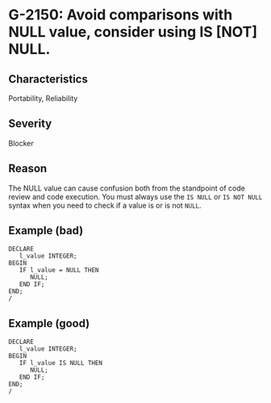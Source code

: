 # G-2150: Avoid comparisons with NULL value, consider using IS [NOT] NULL.

## Characteristics

Portability, Reliability

## Severity

Blocker

## Reason

The NULL value can cause confusion both from the standpoint of code review and code execution. You must always use the `IS NULL` or `IS NOT NULL` syntax when you need to check if a value is or is not `NULL`.

## Example (bad)

```
DECLARE
   l_value INTEGER;
BEGIN
   IF l_value = NULL THEN
      NULL;
   END IF;
END;
/
```

## Example (good)

```
DECLARE
   l_value INTEGER;
BEGIN
   IF l_value IS NULL THEN
      NULL;
   END IF;
END;
/
```